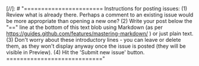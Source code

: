 
[//]: # "=======================
Instructions for posting issues:
(1) Review what is already there. Perhaps a comment to an existing issue would be more appropriate than opening a new one?
(2) Write your post below the "==" line at the bottom of this text blob using Markdown (as per https://guides.github.com/features/mastering-markdown/ ) or just plain text.
(3) Don't worry about these introductory lines - you can leave or delete them, as they won't display anyway once the issue is posted (they will be visible in Preview).
(4) Hit the 'Submit new issue' button.
============================"
